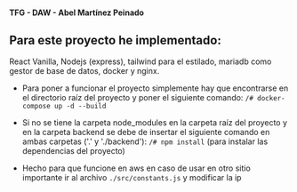 #### TFG - DAW - Abel Martínez Peinado

## Para este proyecto he implementado:
React Vanilla, Nodejs (express), tailwind para el estilado, mariadb como gestor de base de datos, docker y nginx.

- Para poner a funcionar el proyecto simplemente hay que encontrarse en el directorio raíz del proyecto y poner el siguiente comando:
`/# docker-compose up -d --build`

- Si no se tiene la carpeta node_modules en la carpeta raíz del proyecto y en la carpeta backend se debe de insertar el siguiente comando en ambas carpetas ('.' y './backend'):
`/# npm install` (para instalar las dependencias del proyecto)

- Hecho para que funcione en aws en caso de usar en otro sitio importante ir al archivo `./src/constants.js` y modificar la ip
